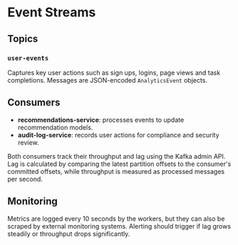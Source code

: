 # Event Streams

## Topics

### `user-events`
Captures key user actions such as sign ups, logins, page views and task completions. Messages are JSON-encoded `AnalyticsEvent` objects.

## Consumers

- **recommendations-service**: processes events to update recommendation models.
- **audit-log-service**: records user actions for compliance and security review.

Both consumers track their throughput and lag using the Kafka admin API. Lag is calculated by comparing the latest partition offsets to the consumer's committed offsets, while throughput is measured as processed messages per second.

## Monitoring

Metrics are logged every 10 seconds by the workers, but they can also be scraped by external monitoring systems. Alerting should trigger if lag grows steadily or throughput drops significantly.
